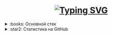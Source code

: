 
<h1 align="center">
<a href="https://git.io/typing-svg"><img src="https://readme-typing-svg.herokuapp.com?font=Fira+Code&size=35&pause=1000&width=435&lines=Frontend-developer" alt="Typing SVG" /></a>
</h1>


<details>
<summary>:books: Основной стек </summary>
<h4> Языки </h4>

[![My Skills](https://skillicons.dev/icons?i=js,cs,net,cpp,html,css)](https://skillicons.dev)

<h4> Инструменты/Фреймворки </h4>

[![My Skills](https://skillicons.dev/icons?i=git,docker,mysql,postgres,figma,bootstrap,scss,tailwind,npm,react,vite)](https://skillicons.dev)

<h4>Библиотеки:</h4>

<div>
<img src='https://img.shields.io/badge/axios-671ddf?&style=for-the-badge&logo=axios&logoColor=white'/>
<img src='https://img.shields.io/badge/React_Router-CA4245?style=for-the-badge&logo=react-router&logoColor=white'/>
<img src='https://img.shields.io/badge/React_Query-FF4154?style=for-the-badge&logo=ReactQuery&logoColor=white'/>
</div>

<!-- Ссылка на все иконки: https://github.com/tandpfun/skill-icons#readme
https://github.com/alexandresanlim/Badges4-README.md-Profile -->
</details>

<details> 
<summary>:star2: Статистика на GitHub </summary>

![Top Langs](https://github-readme-stats.vercel.app/api/top-langs/?username=walexweb&theme=github_dark&layout=compact&bg_color=00000000&hide_border=true)

![GitHub stats](https://github-readme-stats.vercel.app/api?username=walexweb&theme=github_dark&show_icons=true&bg_color=00000000&hide_border=true)

</details>



